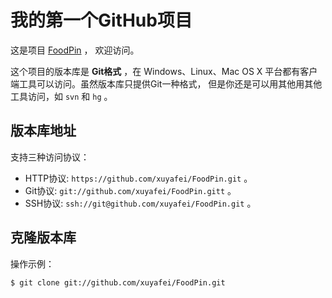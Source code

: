 # 我的第一个GitHub项目

这是项目 [FoodPin](https://github.com/xuyafei/FoodPin.git) ，
欢迎访问。

这个项目的版本库是 **Git格式** ，在 Windows、Linux、Mac OS X
平台都有客户端工具可以访问。虽然版本库只提供Git一种格式，
但是你还是可以用其他用其他工具访问，如 ``svn`` 和 ``hg`` 。

## 版本库地址

支持三种访问协议：

* HTTP协议: `https://github.com/xuyafei/FoodPin.git` 。
* Git协议: `git://github.com/xuyafei/FoodPin.gitt` 。
* SSH协议: `ssh://git@github.com/xuyafei/FoodPin.git` 。

## 克隆版本库

操作示例：

    $ git clone git://github.com/xuyafei/FoodPin.git
